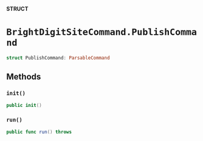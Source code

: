 **STRUCT**

# `BrightDigitSiteCommand.PublishCommand`

```swift
struct PublishCommand: ParsableCommand
```

## Methods
### `init()`

```swift
public init()
```

### `run()`

```swift
public func run() throws
```
